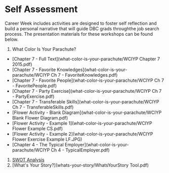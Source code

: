 # Self Assessment

Career Week includes activities are designed to foster self reflection and build a personal narrative that will guide DBC grads throughthe job search process. The presentation materials for these workshops can be found below.

1. What Color Is Your Parachute?
  - [Chapter 7 - Full Text](what-color-is-your-parachute/WCIYP Chapter 7 2015.pdf)
  - [Chapter 7 - Favorite Knowledges](what-color-is-your-parachute/WCIYP Ch 7 - FavoriteKnowledges.pdf)
  - [Chapter 7 - Favorite People](what-color-is-your-parachute/WCIYP Ch 7 - FavoritePeople.pdf)
  - [Chapter 7 - Party Exercise](what-color-is-your-parachute/WCIYP Ch 7 - PartyExercise.pdf)
  - [Chapter 7 - Transferable Skills](what-color-is-your-parachute/WCIYP Ch 7 - TransferableSkills.pdf)
  - [Flower Activity - Blank Diagram](what-color-is-your-parachute/WCIYP Blank Flower Diagram.pdf)
  - [Flower Activity - Example 1](what-color-is-your-parachute/WCIYP Flower Example CS.pdf)
  - [Flower Activity - Example 2](what-color-is-your-parachute/WCIYP Flower Exercise Example LF.JPG)
  - [Chapter 4 - The Typical Employer](what-color-is-your-parachute/WCIYP Ch 4 - TypicalEmployer.pdf)
1. [SWOT Analysis](swot-analysis/PersonalSWOTAnalysis.pdf)
1. [What's Your Story?](whats-your-story/WhatsYourStory Tool.pdf)

